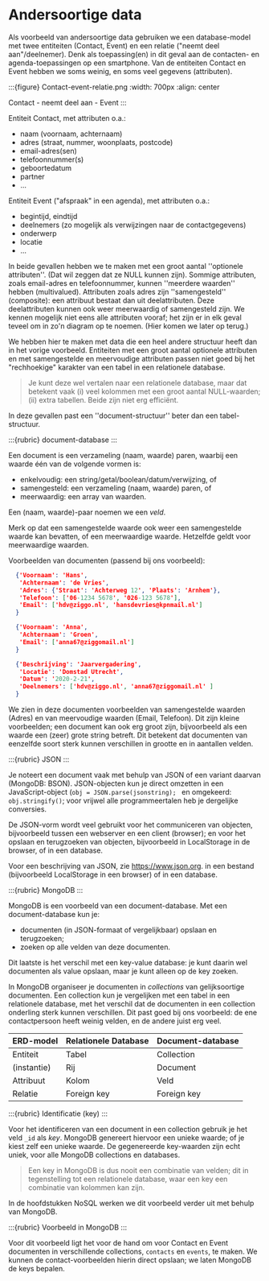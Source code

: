 # Andersoortige data

Als voorbeeld van andersoortige data gebruiken we een database-model met twee entiteiten (Contact, Event) en een relatie ("neemt deel aan"/deelnemer).
Denk als toepassing(en) in dit geval aan de contacten- en agenda-toepassingen op een smartphone.
Van de entiteiten Contact en Event hebben we soms weinig, en soms veel gegevens (attributen).

:::{figure} Contact-event-relatie.png
:width: 700px
:align: center

Contact - neemt deel aan - Event
:::

Entiteit Contact, met attributen o.a.:

* naam (voornaam, achternaam)
* adres (straat, nummer, woonplaats, postcode)
* email-adres(sen)
* telefoonnummer(s)
* geboortedatum
* partner
* ...

Entiteit Event ("afspraak" in een agenda),  met attributen o.a.:

* begintijd, eindtijd
* deelnemers (zo mogelijk als verwijzingen naar de contactgegevens)
* onderwerp
* locatie
* ...

In beide gevallen hebben we te maken met een groot aantal ''optionele attributen''.
(Dat wil zeggen dat ze NULL kunnen zijn).
Sommige attributen, zoals email-adres en telefoonnummer, kunnen ''meerdere waarden'' hebben (multivalued).
Attributen zoals adres zijn ''samengesteld'' (composite): een attribuut bestaat dan uit deelattributen.
Deze deelattributen kunnen ook weer meerwaardig of samengesteld zijn.
We kennen mogelijk niet eens alle attributen vooraf; het zijn er in elk geval teveel om in zo'n diagram op te noemen.
(Hier komen we later op terug.)

We hebben hier te maken met data die een heel andere structuur heeft dan in het vorige voorbeeld.
Entiteiten met een groot aantal optionele attributen en met samengestelde en meervoudige attributen passen niet goed bij het "rechhoekige" karakter van een tabel in een relationele database.

>  Je kunt deze wel vertalen naar een relationele database, maar dat betekent vaak (i) veel kolommen met een groot aantal NULL-waarden; (ii) extra tabellen. Beide zijn niet erg efficiënt.

In deze gevallen past een ''document-structuur'' beter dan een tabel-structuur.

:::{rubric} document-database
:::

Een document is een verzameling (naam, waarde) paren, waarbij een waarde één van de volgende vormen is:
* enkelvoudig: een string/getal/boolean/datum/verwijzing, of
* samengesteld: een verzameling (naam, waarde) paren, of
* meerwaardig: een array van waarden.

Een (naam, waarde)-paar noemen we een *veld*.

Merk op dat een samengestelde waarde ook weer een samengestelde waarde kan bevatten, of een meerwaardige waarde.
Hetzelfde geldt voor meerwaardige waarden.

Voorbeelden van documenten (passend bij ons voorbeeld):

```json
  {'Voornaam': 'Hans',
   'Achternaam': 'de Vries',
   'Adres': {'Straat': 'Achterweg 12', 'Plaats': 'Arnhem'},
   'Telefoon': ['06-1234 5678', '026-123 5678'],
   'Email': ['hdv@ziggo.nl', 'hansdevries@kpnmail.nl']
  }

  {'Voornaam': 'Anna',
   'Achternaam': 'Groen',
   'Email': ['anna67@ziggomail.nl']
  }

  {'Beschrijving': 'Jaarvergadering',
   'Locatie': 'Domstad Utrecht',
   'Datum': '2020-2-21',
   'Deelnemers': ['hdv@ziggo.nl', 'anna67@ziggomail.nl' ]
  }
```

We zien in deze documenten voorbeelden van samengestelde waarden (Adres) en van meervoudige waarden (Email, Telefoon).
Dit zijn kleine voorbeelden; een document kan ook erg groot zijn, bijvoorbeeld als een waarde een (zeer) grote string betreft.
Dit betekent dat documenten van eenzelfde soort sterk kunnen verschillen in grootte en in aantallen velden.

:::{rubric} JSON
:::

Je noteert een document vaak met behulp van JSON of een variant daarvan (MongoDB: BSON).
JSON-objecten kun je direct omzetten in een JavaScript-object (<code>obj = JSON.parse(jsonstring); </code>  en omgekeerd: <code>obj.stringify()</code>;
voor vrijwel alle programmeertalen heb je dergelijke conversies.

De JSON-vorm wordt veel gebruikt voor het communiceren van objecten, bijvoorbeeld tussen een webserver en een client (browser);
en voor het opslaan en terugzoeken van objecten, bijvoorbeeld in LocalStorage in de browser, of in een database.

Voor een beschrijving van JSON, zie https://www.json.org. in een bestand (bijvoorbeeld LocalStorage in een browser) of in een database.

:::{rubric} MongoDB
:::

MongoDB is een voorbeeld van een document-database.
Met een document-database kun je:

* documenten (in JSON-formaat of vergelijkbaar) opslaan en terugzoeken;
* zoeken op alle velden van deze documenten.

Dit laatste is het verschil met een key-value database: je kunt daarin wel documenten als value opslaan, maar je kunt alleen op de key zoeken.

In MongoDB organiseer je documenten in *collections* van gelijksoortige documenten.
Een collection kun je vergelijken met een tabel in een relationele database,
met het verschil dat de documenten in een collection onderling sterk kunnen verschillen.
Dit past goed bij ons voorbeeld: de ene contactpersoon heeft weinig velden,
en de andere juist erg veel.

| ERD-model    | Relationele Database | Document-database |
| :---         | :---                 | :---              |
| Entiteit     | Tabel                | Collection        |
| (instantie)  | Rij                  | Document          |
| Attribuut    | Kolom                | Veld              |
| Relatie      | Foreign key          | Foreign key       |

:::{rubric} Identificatie (key)
:::

Voor het identificeren van een document in een collection gebruik je het veld `_id` als *key*.
MongoDB genereert hiervoor een unieke waarde; of je kiest zelf een unieke waarde.
De gegenereerde key-waarden zijn echt uniek, voor alle MongoDB collections en databases.

>  Een key in MongoDB is dus nooit een combinatie van velden; dit in tegenstelling tot een relationele database, waar een key een combinatie van kolommen kan zijn.

In de hoofdstukken NoSQL werken we dit voorbeeld verder uit met behulp van MongoDB.

:::{rubric} Voorbeeld in MongoDB
:::

Voor dit voorbeeld ligt het voor de hand om voor Contact en Event documenten in verschillende collections, `contacts` en `events`, te maken.
We kunnen de contact-voorbeelden hierin direct opslaan; we laten MongoDB de keys bepalen.
